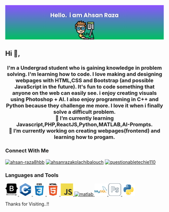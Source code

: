 <div align="center">
<img src="123.png">
</div>

<h2>Hi 👋,</h2>
<h3 align="center">I'm a Undergrad student who is gaining knowledge in problem solving. I'm learning how to code. I love making and designing webpages with HTML,CSS and Bootstrap (and possible JavaScript in the future).  It's fun to code something that anyone on the web can easily see. i enjoy creating visuals using Photoshop + AI. I also enjoy programming in C++ and Python because they challenge me more. I love it when i finally solve a difficult problem.<br>🔭 I’m currently learning Javascript,PHP,ReactJS,Python,MATLAB,AI-Prompts.<br>
🌱 I’m currently working on creating webpages(frontend) and learning how to progam.</h3>


<p align="right">
  <h3 align="left">Connect With Me</h3>
<a href="https://linkedin.com/in/ahsan-raza8hbb" target="_blank"><img align="center" src="https://raw.githubusercontent.com/rahuldkjain/github-profile-readme-generator/master/src/images/icons/Social/linked-in-alt.svg" alt="ahsan-raza8hbb" height="30" width="40" /></a>
<a href="https://instagram.com/ahsan.razaitz" target="_blank"><img align="center" src="https://raw.githubusercontent.com/rahuldkjain/github-profile-readme-generator/master/src/images/icons/Social/instagram.svg" alt="ahsanrazakolachibalouch" height="30" width="40" /></a>
<a href="https://www.youtube.com/channel/UCj-smesq36B1MonuAYYKrJw" target="_blank"><img align="center" src="https://raw.githubusercontent.com/rahuldkjain/github-profile-readme-generator/master/src/images/icons/Social/youtube.svg" alt="questionabletechie110" height="30" width="40" /></a>
</p>
  


<p align="left"> 
  <h3 align="left">Languages and Tools</h3><a href="https://getbootstrap.com" target="_blank" rel="noreferrer"> <img src="https://raw.githubusercontent.com/devicons/devicon/master/icons/bootstrap/bootstrap-plain-wordmark.svg" alt="bootstrap" width="40" height="40"/> </a> <a href="https://www.w3schools.com/cpp/" target="_blank" rel="noreferrer"> <img src="https://raw.githubusercontent.com/devicons/devicon/master/icons/cplusplus/cplusplus-original.svg" alt="cplusplus" width="40" height="40"/> </a> <a href="https://www.w3schools.com/css/" target="_blank" rel="noreferrer"> <img src="https://raw.githubusercontent.com/devicons/devicon/master/icons/css3/css3-original-wordmark.svg" alt="css3" width="40" height="40"/> </a> <a href="https://www.w3.org/html/" target="_blank" rel="noreferrer"> <img src="https://raw.githubusercontent.com/devicons/devicon/master/icons/html5/html5-original-wordmark.svg" alt="html5" width="40" height="40"/> </a> <a href="https://developer.mozilla.org/en-US/docs/Web/JavaScript" target="_blank" rel="noreferrer"> <img src="https://raw.githubusercontent.com/devicons/devicon/master/icons/javascript/javascript-original.svg" alt="javascript" width="40" height="40"/> </a> <a href="https://www.mathworks.com/" target="_blank" rel="noreferrer"> <img src="https://upload.wikimedia.org/wikipedia/commons/2/21/Matlab_Logo.png" alt="matlab" width="40" height="40"/> </a> <a href="https://www.mysql.com/" target="_blank" rel="noreferrer"> <img src="https://raw.githubusercontent.com/devicons/devicon/master/icons/mysql/mysql-original-wordmark.svg" alt="mysql" width="40" height="40"/> </a> <a href="https://www.photoshop.com/en" target="_blank" rel="noreferrer"> <img src="https://raw.githubusercontent.com/devicons/devicon/master/icons/photoshop/photoshop-line.svg" alt="photoshop" width="40" height="40"/> </a> <a href="https://www.python.org" target="_blank" rel="noreferrer"> <img src="https://raw.githubusercontent.com/devicons/devicon/master/icons/python/python-original.svg" alt="python" width="40" height="40"/> </a> </p>





Thanks for Visiting..!!
